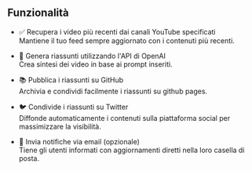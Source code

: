 ## Funzionalità

- ✅ Recupera i video più recenti dai canali YouTube specificati<br>
  Mantiene il tuo feed sempre aggiornato con i contenuti più recenti.

- 🤖 Genera riassunti utilizzando l'API di OpenAI<br>
  Crea sintesi  dei video in base ai prompt inseriti.

- 📚 Pubblica i riassunti su GitHub<br>
  Archivia e condividi facilmente i riassunti su github pages.

- 🐦 Condivide i riassunti su Twitter<br>
  Diffonde automaticamente i contenuti sulla piattaforma social per massimizzare la visibilità.

- 📧 Invia notifiche via email (opzionale)<br>
  Tiene gli utenti informati con aggiornamenti diretti nella loro casella di posta.
